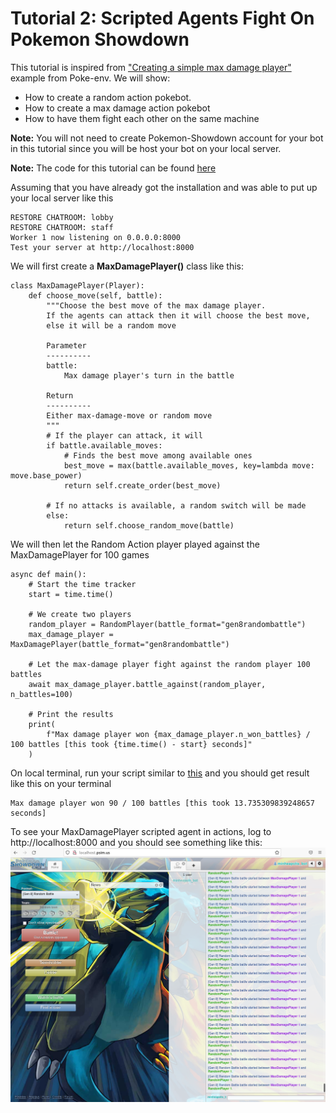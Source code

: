 # Tutorial 2: Scripted Agents Fight On Pokemon Showdown

This tutorial is inspired from ["Creating a simple max damage player"](https://poke-env.readthedocs.io/en/latest/max_damage_player.html) example from Poke-env. We will show:
- How to create a random action pokebot.
- How to create a max damage action pokebot
- How to have them fight each other on the same machine

**Note:** You will not need to create Pokemon-Showdown account for your bot in this tutorial since you will be host your bot on your local server.


**Note:** The code for this tutorial can be found [here](https://github.com/mnguyen0226/hackathon_hs/blob/main/src/tutorials/tutorials_two/max_dam_vs_random.py)



Assuming that you have already got the installation and was able to put up your local server like this

```
RESTORE CHATROOM: lobby
RESTORE CHATROOM: staff
Worker 1 now listening on 0.0.0.0:8000
Test your server at http://localhost:8000
```

We will first create a **MaxDamagePlayer()** class like this:
```
class MaxDamagePlayer(Player):
    def choose_move(self, battle):
        """Choose the best move of the max damage player.
        If the agents can attack then it will choose the best move,
        else it will be a random move

        Parameter
        ----------
        battle:
            Max damage player's turn in the battle

        Return
        ----------
        Either max-damage-move or random move
        """
        # If the player can attack, it will
        if battle.available_moves:
            # Finds the best move among available ones
            best_move = max(battle.available_moves, key=lambda move: move.base_power)
            return self.create_order(best_move)

        # If no attacks is available, a random switch will be made
        else:
            return self.choose_random_move(battle)
```

We will then let the Random Action player played against the MaxDamagePlayer for 100 games
```
async def main():
    # Start the time tracker
    start = time.time()

    # We create two players
    random_player = RandomPlayer(battle_format="gen8randombattle")
    max_damage_player = MaxDamagePlayer(battle_format="gen8randombattle")

    # Let the max-damage player fight against the random player 100 battles
    await max_damage_player.battle_against(random_player, n_battles=100)

    # Print the results
    print(
        f"Max damage player won {max_damage_player.n_won_battles} / 100 battles [this took {time.time() - start} seconds]"
    )
```

On local terminal, run your script similar to [this](https://github.com/mnguyen0226/hackathon_hs/blob/main/src/tutorials/tutorials_two/max_dam_vs_random.py) and you should get result like this on your terminal
```
Max damage player won 90 / 100 battles [this took 13.735309839248657 seconds]
```

To see your MaxDamagePlayer scripted agent in actions, log to http://localhost:8000 and you should see something like this:
![alt text](docs/imgs/t2_a.jpg)
